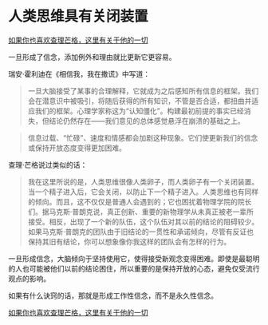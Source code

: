 # 人类思维具有关闭装置

[如果你也喜欢查理芒格，这里有关于他的一切](https://ayaseeri.gitbook.io/charlie-munger/)


一旦形成了信念，添加例外和理由就比更新它更容易。

瑞安·霍利迪在《相信我，我在撒谎》中写道：

> 一旦大脑接受了某事的合理解释，它就成为之后感知所有信息的框架。我们会在潜意识中被吸引，将随后获得的所有知识，不管是否合适，都扭曲并适应我们的框架。心理学家称这为“认知僵化”。构建最初前提的事实已经消失，但结论仍然存在——我们意见的总体感觉悬浮在崩溃的基础之上。

> 信息过载、“忙碌”、速度和情感都会加剧这种现象。它们使更新我们的信念或保持开放态度变得更加困难。

查理·芒格说过类似的话：

> 我在这里所说的是，人类思维很像人类卵子，而人类卵子有一个关闭装置。当一个精子进入后，它会关闭，以防止下一个精子进入。人类思维也有同样的倾向。而且，这不仅仅是普通人会遇到的；它也困扰着物理学院的院长们。据马克斯·普朗克说，真正创新、重要的新物理学从未真正被老一辈所接受。相反，出现了一个新的队伍，这个队伍对其以前的结论的阻碍较少。如果马克斯·普朗克的团队由于旧结论的一贯性和承诺倾向，尽管有反证也保持其旧有结论，你可以想象像你我这样的团队会有怎样的行为。

一旦形成信念，大脑倾向于坚持使用它，使得接受新观念变得困难。即使是最聪明的人也可能被他们以前的结论困住，所以重要的是保持开放的心态，避免仅受流行观点的影响。

如果有什么诀窍的话，那就是形成工作性信念，而不是永久性信念。

[如果你也喜欢查理芒格，这里有关于他的一切](https://ayaseeri.gitbook.io/charlie-munger/)
